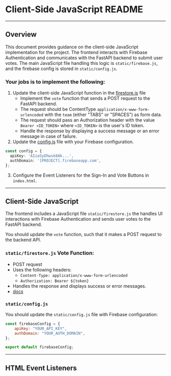 # Client-Side JavaScript README

---

## Overview
This document provides guidance on the client-side JavaScript implementation for the project. The frontend interacts with Firebase Authentication and communicates with the FastAPI backend to submit user votes. The main JavaScript file handling this logic is `static/firebase.js`, and the firebase config is stored in `static/config.js`.

### **__Your jobs is to implement the following:__**

1. Update the client-side JavaScript function in the [firestore.js](../cc_cloud_run/static/firestore.js) file
    - Implement the `vote` function that sends a POST request to the FastAPI backend.
    - The request should be ContentType `application/x-www-form-urlencoded` with the `team` (either "TABS" or "SPACES") as form data.
    - The request should pass an Authorization header with the value `Bearer <ID_TOKEN>` where `<ID_TOKEN>` is the user's ID token.
    - Handle the response by displaying a success message or an error message in case of failure.
2. Update the [config.js](../cc_cloud_run/static/config.js) file with your Firebase configuration.
```typescript
const config = {
  apiKey: 'AIzaSyDhwsk8Ak...',
  authDomain: '[PROJECT].firebaseapp.com',
};
```
3. Configure the Event Listeners for the Sign-In and Vote Buttons in `index.html`.

---

## Client-Side JavaScript
The frontend includes a JavaScript file `static/firestore.js` the handles UI interactions with Firebase Authentication and sends user votes to the FastAPI backend.

You should update the `vote` function, such that it makes a POST request to the backend API. 

### `static/firestore.js` Vote Function:

- POST request
- Uses the following headers:
  - `Content-Type: application/x-www-form-urlencoded`
  - `Authorization: Bearer ${token}`
- Handles the response and displays success or error messages.
- [docs](https://developer.mozilla.org/en-US/docs/Web/API/Fetch_API/Using_Fetch)

### `static/config.js`
You should update the `static/config.js` file with Firebase configuration:

```javascript
const firebaseConfig = {
    apiKey: "YOUR_API_KEY",
    authDomain: "YOUR_AUTH_DOMAIN",
};

export default firebaseConfig;
```

--- 

## HTML Event Listeners
